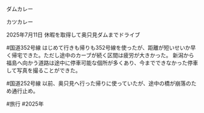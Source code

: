ダムカレー

カツカレー

2025年7月11日
休暇を取得して奥只見ダムまでドライブ

#国道352号線
はじめて行きも帰りも352号線を使ったが、距離が短いせいか早く帰宅できた。ただし途中のカーブが続く区間は疲労が大きかった。
新潟から福島へ向かう道路は途中に停車可能な個所が多くあり、今までできなかった停車して写真を撮ることができた。

#国道252号線
以前、奥只見へ行った帰りに使っていたが、途中の橋が崩落のため通行止め。

#旅行 #2025年 